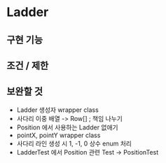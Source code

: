 # Ladder

## 구현 기능


## 조건 / 제한


## 보완할 것

- Ladder 생성자 wrapper class
- 사다리 이중 배열 -> Row[] ; 책임 나누기
- Position 에서 사용하는 Ladder 없애기
- pointX, pointY wrapper class
- 사다리 라인 생성 시 1, -1, 0 상수 enum 처리
- LadderTest 에서 Position 관련 Test -> PositionTest
